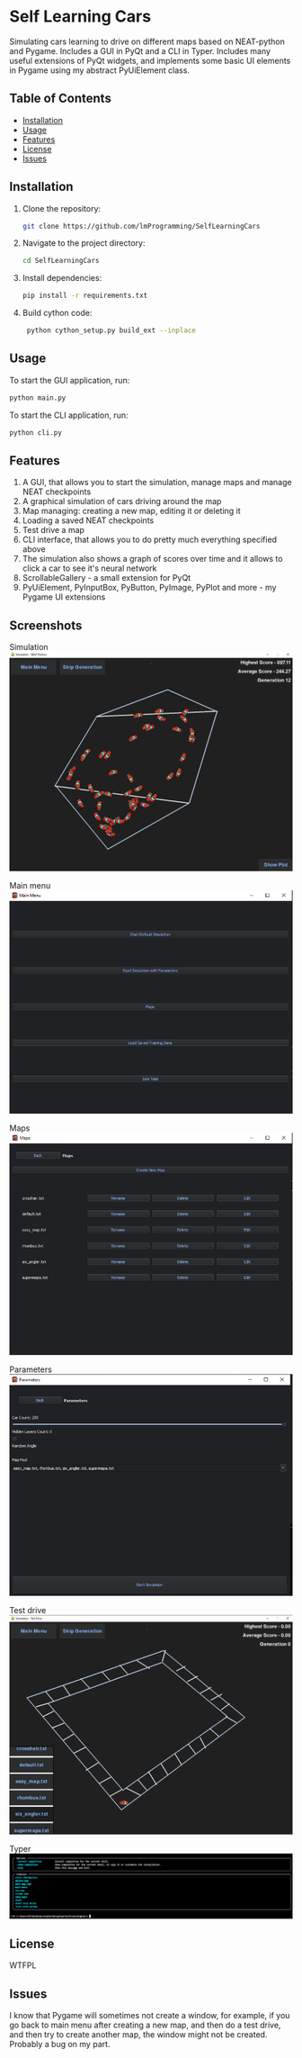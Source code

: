 # Self Learning Cars

Simulating cars learning to drive on different maps based on NEAT-python and Pygame. Includes a GUI in PyQt and a CLI in Typer.
Includes many useful extensions of PyQt widgets, and implements some basic UI elements in Pygame using my abstract PyUiElement class.

## Table of Contents

- [Installation](#installation)
- [Usage](#usage)
- [Features](#features)
- [License](#license)
- [Issues](#issues)

## Installation

1. Clone the repository:
    ```sh
    git clone https://github.com/lmProgramming/SelfLearningCars
    ```
2. Navigate to the project directory:
    ```sh
    cd SelfLearningCars
    ```
3. Install dependencies:
    ```sh
    pip install -r requirements.txt
    ```
4. Build cython code:
   ```sh
    python cython_setup.py build_ext --inplace
    ```

## Usage

To start the GUI application, run:
```sh
python main.py
```
To start the CLI application, run:
```sh
python cli.py
```

## Features

1. A GUI, that allows you to start the simulation, manage maps and manage NEAT checkpoints
2. A graphical simulation of cars driving around the map
3. Map managing: creating a new map, editing it or deleting it
4. Loading a saved NEAT checkpoints
5. Test drive a map
6. CLI interface, that allows you to do pretty much everything specified above
7. The simulation also shows a graph of scores over time and it allows to click a car to see it's neural network
8. ScrollableGallery - a small extension for PyQt
9. PyUiElement, PyInputBox, PyButton, PyImage, PyPlot and more - my Pygame UI extensions

## Screenshots

Simulation
![Alt text](github_images/simulation.png?raw=true "Simulation")

Main menu
![Alt text](github_images/main_menu.png?raw=true "Main menu")

Maps
![Alt text](github_images/maps.png?raw=true "Maps")

Parameters
![Alt text](github_images/parameters.png?raw=true "Parameters")

Test drive
![Alt text](github_images/test_drive.png?raw=true "Test drive")

Typer
![Alt text](github_images/typer.png?raw=true "Typer")

## License

WTFPL

## Issues

I know that Pygame will sometimes not create a window, for example, if you go back to main menu after creating a new map, and then do a test drive, and then try to create another map, the window might not be created. Probably a bug on my part.
